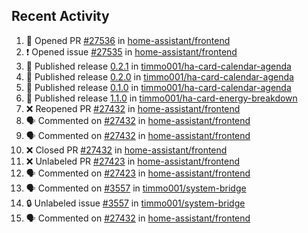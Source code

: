 ## Recent Activity

<!--START_SECTION:activity-->
1. 💪 Opened PR [#27536](https://github.com/home-assistant/frontend/pull/27536) in [home-assistant/frontend](https://github.com/home-assistant/frontend)
2. ❗ Opened issue [#27535](https://github.com/home-assistant/frontend/issues/27535) in [home-assistant/frontend](https://github.com/home-assistant/frontend)
3. 🚀 Published release [0.2.1](https://github.com/0.2.1) in [timmo001/ha-card-calendar-agenda](https://github.com/timmo001/ha-card-calendar-agenda)
4. 🚀 Published release [0.2.0](https://github.com/0.2.0) in [timmo001/ha-card-calendar-agenda](https://github.com/timmo001/ha-card-calendar-agenda)
5. 🚀 Published release [0.1.0](https://github.com/0.1.0) in [timmo001/ha-card-calendar-agenda](https://github.com/timmo001/ha-card-calendar-agenda)
6. 🚀 Published release [1.1.0](https://github.com/1.1.0) in [timmo001/ha-card-energy-breakdown](https://github.com/timmo001/ha-card-energy-breakdown)
7. ❌ Reopened PR [#27432](https://github.com/home-assistant/frontend/pull/27432) in [home-assistant/frontend](https://github.com/home-assistant/frontend)
8. 🗣 Commented on [#27432](https://github.com/home-assistant/frontend/issues/27432) in [home-assistant/frontend](https://github.com/home-assistant/frontend)
9. 🗣 Commented on [#27432](https://github.com/home-assistant/frontend/issues/27432) in [home-assistant/frontend](https://github.com/home-assistant/frontend)
10. ❌ Closed PR [#27432](https://github.com/home-assistant/frontend/pull/27432) in [home-assistant/frontend](https://github.com/home-assistant/frontend)
11. ❌ Unlabeled PR [#27423](https://github.com/home-assistant/frontend/pull/27423) in [home-assistant/frontend](https://github.com/home-assistant/frontend)
12. 🗣 Commented on [#27423](https://github.com/home-assistant/frontend/issues/27423) in [home-assistant/frontend](https://github.com/home-assistant/frontend)
13. 🗣 Commented on [#3557](https://github.com/timmo001/system-bridge/issues/3557) in [timmo001/system-bridge](https://github.com/timmo001/system-bridge)
14. 🔒 Unlabeled issue [#3557](https://github.com/timmo001/system-bridge/issues/3557) in [timmo001/system-bridge](https://github.com/timmo001/system-bridge)
15. 🗣 Commented on [#27432](https://github.com/home-assistant/frontend/issues/27432) in [home-assistant/frontend](https://github.com/home-assistant/frontend)
<!--END_SECTION:activity-->

